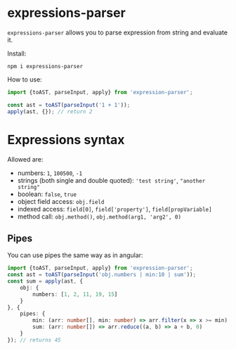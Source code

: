 # expressions-parser

`expressions-parser` allows you to parse expression from string and evaluate it.

Install:
```
npm i expressions-parser
```

How to use:
```typescript
import {toAST, parseInput, apply} from 'expression-parser';

const ast = toAST(parseInput('1 + 1'));
apply(ast, {}); // return 2
```


# Expressions syntax
Allowed are:
* numbers: `1`, `100500`, `-1`
* strings (both single and double quoted): `'test string'`, `"another string"`
* boolean: `false`, `true`
* object field access: `obj.field`
* indexed access: `field[0]`, `field['property']`, `field[propVariable]`
* method call: `obj.method()`, `obj.method(arg1, 'arg2', 0)`


## Pipes
You can use pipes the same way as in angular:

```typescript
import {toAST, parseInput, apply} from 'expression-parser';
const ast = toAST(parseInput('obj.numbers | min:10 | sum'));
const sum = apply(ast, {
    obj: {
        numbers: [1, 2, 11, 19, 15]
    }
}, {
    pipes: {
        min: (arr: number[], min: number) => arr.filter(x => x >= min),
        sum: (arr: number[]) => arr.reduce((a, b) => a + b, 0)
    }
}); // returns 45
```


